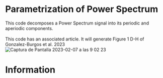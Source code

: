 # Parametrization of Power Spectrum
This code decomposes a Power Spectrum signal into its periodic and aperiodic components. <br>
<br>
This code has an associated article. It will generate Figure 1 D-H of Gonzalez-Burgos et al. 2023 <br>
![Captura de Pantalla 2023-02-07 a las 9 02 23](https://user-images.githubusercontent.com/114731759/217186435-c6781484-4137-4d22-a02a-663a9083a568.png)
<br>
# Information
